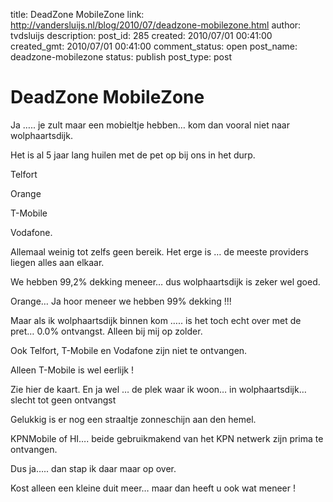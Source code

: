 title: DeadZone MobileZone
link: http://vandersluijs.nl/blog/2010/07/deadzone-mobilezone.html
author: tvdsluijs
description: 
post_id: 285
created: 2010/07/01 00:41:00
created_gmt: 2010/07/01 00:41:00
comment_status: open
post_name: deadzone-mobilezone
status: publish
post_type: post

# DeadZone MobileZone

Ja ….. je zult maar een mobieltje hebben… kom dan vooral niet naar wolphaartsdijk.  
  
  
Het is al 5 jaar lang huilen met de pet op bij ons in het durp.  
  
  
Telfort  
  
Orange  
  
T-Mobile  
  
Vodafone.  
  
  
Allemaal weinig tot zelfs geen bereik. Het erge is … de meeste providers liegen alles aan elkaar.  
  
We hebben 99,2% dekking meneer… dus wolphaartsdijk is zeker wel goed.  
  
  
Orange… Ja hoor meneer we hebben 99% dekking !!!  
  
  
  
  
  
Maar als ik wolphaartsdijk binnen kom ….. is het toch echt over met de pret… 0.0% ontvangst. Alleen bij mij op zolder.  
  
  
  
  
  
  
  
Ook Telfort, T-Mobile en Vodafone zijn niet te ontvangen.  
  
  
  
  
  
Alleen T-Mobile is wel eerlijk !  
  
Zie hier de kaart. En ja wel … de plek waar ik woon… in wolphaartsdijk… slecht tot geen ontvangst  
  
  
  
  
Gelukkig is er nog een straaltje zonneschijn aan den hemel.  
  
KPNMobile of HI…. beide gebruikmakend van het KPN netwerk zijn prima te ontvangen.  
  
  
Dus ja….. dan stap ik daar maar op over.  
  
  
Kost alleen een kleine duit meer… maar dan heeft u ook wat meneer !